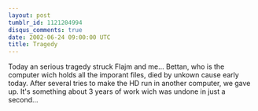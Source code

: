 ```yaml
---
layout: post
tumblr_id: 1121204994
disqus_comments: true
date: 2002-06-24 09:00:00 UTC
title: Tragedy
---
```


Today an serious tragedy struck Flajm and me... Bettan, who is the computer wich holds all the imporant files, died by unkown cause early today. After several tries to make the HD run in another computer, we gave up. It's something about 3 years of work wich was undone in just a second...
